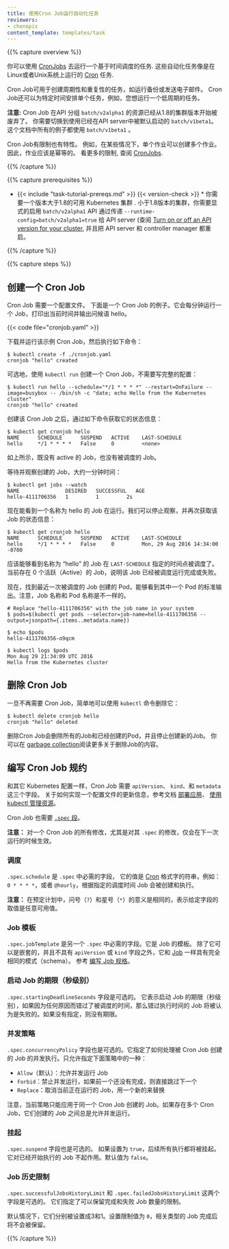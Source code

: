 ```yaml
---
title: 使用Cron Job运行自动化任务
reviewers:
- chenopis
content_template: templates/task
---
```


{{% capture overview %}}

你可以使用  [CronJobs](/cn/docs/concepts/workloads/controllers/cron-jobs) 去运行一个基于时间调度的任务.
这些自动化任务像是在Linux或者Unix系统上运行的  [Cron](https://en.wikipedia.org/wiki/Cron) 任务.

Cron Job可用于创建周期性和重复性的任务，如运行备份或发送电子邮件。
Cron Job还可以为特定时间安排单个任务，例如，您想运行一个低周期的任务。

**注意:** Cron Job 在API 分组 `batch/v2alpha1` 的资源已经从1.8的集群版本开始被废弃了。
你需要切换到使用已经在API server中被默认启动的  `batch/v1beta1`。
这个文档中所有的例子都使用 `batch/v1beta1` 。

Cron Job有限制也有特性。
例如，在某些情况下，单个作业可以创建多个作业。
因此，作业应该是幂等的。
看更多的限制, 查阅 [CronJobs](/docs/concepts/workloads/controllers/cron-jobs).

{{% /capture %}}

{{% capture prerequisites %}}

* {{< include "task-tutorial-prereqs.md" >}} {{< version-check >}} * 你需要一个版本大于1.8的可用 Kubernetes 集群 . 小于1.8版本的集群，你需要显式的启用 `batch/v2alpha1` API 通过传递  `--runtime-config=batch/v2alpha1=true` 给
API server (查阅 [Turn on or off an API version for your cluster](/docs/admin/cluster-management/#turn-on-or-off-an-api-version-for-your-cluster), 并且把 API server 和 controller manager 都重启。

{{% /capture %}}

{{% capture steps %}}

## 创建一个 Cron Job

Cron Job 需要一个配置文件。
下面是一个 Cron Job 的例子。它会每分钟运行一个 Job，打印出当前时间并输出问候语 hello。

{{< code file="cronjob.yaml" >}}

下载并运行该示例 Cron Job，然后执行如下命令：

```shell
$ kubectl create -f ./cronjob.yaml
cronjob "hello" created
```

可选地，使用 `kubectl run` 创建一个 Cron Job，不需要写完整的配置：

```shell
$ kubectl run hello --schedule="*/1 * * * *" --restart=OnFailure --image=busybox -- /bin/sh -c "date; echo Hello from the Kubernetes cluster"
cronjob "hello" created
```

创建该 Cron Job 之后，通过如下命令获取它的状态信息：

```shell
$ kubectl get cronjob hello
NAME      SCHEDULE      SUSPEND   ACTIVE    LAST-SCHEDULE
hello     */1 * * * *   False     0         <none>
```

如上所示，既没有 active 的 Job，也没有被调度的 Job。

等待并观察创建的 Job，大约一分钟时间：

```shell
$ kubectl get jobs --watch
NAME               DESIRED   SUCCESSFUL   AGE
hello-4111706356   1         1         2s
```

现在能看到一个名称为 hello 的 Job 在运行。我们可以停止观察，并再次获取该 Job 的状态信息：

```shell
$ kubectl get cronjob hello
NAME      SCHEDULE      SUSPEND   ACTIVE    LAST-SCHEDULE
hello     */1 * * * *   False     0         Mon, 29 Aug 2016 14:34:00 -0700
```

应该能够看到名称为 “hello” 的 Job 在 `LAST-SCHEDULE` 指定的时间点被调度了。当前存在 0 个活跃（Active）的 Job，说明该 Job 已经被调度运行完成或失败。

现在，找到最近一次被调度的 Job 创建的 Pod，能够看到其中一个 Pod 的标准输出。注意，Job 名称和 Pod 名称是不一样的。

```shell
# Replace "hello-4111706356" with the job name in your system
$ pods=$(kubectl get pods --selector=job-name=hello-4111706356 --output=jsonpath={.items..metadata.name})

$ echo $pods
hello-4111706356-o9qcm

$ kubectl logs $pods
Mon Aug 29 21:34:09 UTC 2016
Hello from the Kubernetes cluster
```

## 删除 Cron Job

一旦不再需要 Cron Job，简单地可以使用 `kubectl` 命令删除它：

```shell
$ kubectl delete cronjob hello
cronjob "hello" deleted
```

删除Cron Job会删除所有的Job和已经创建的Pod，并且停止创建新的Job。
你可以在 [garbage collection](/docs/concepts/workloads/controllers/garbage-collection/)阅读更多关于删除Job的内容。


## 编写 Cron Job 规约

和其它 Kubernetes 配置一样，Cron Job 需要 `apiVersion`、 `kind`、和 `metadata` 这三个字段。
关于如何实现一个配置文件的更新信息，参考文档 [部署应用](/cn/docs/user-guide/deploying-applications)、
[使用 kubectl 管理资源](/docs/user-guide/working-with-resources)。

Cron Job 也需要 [`.spec` 段](https://git.k8s.io/community/contributors/devel/api-conventions.md#spec-and-status)。

**注意：** 对一个 Cron Job 的所有修改，尤其是对其 `.spec` 的修改，仅会在下一次运行的时候生效。

### 调度

 `.spec.schedule` 是 `.spec` 中必需的字段，
 它的值是 [Cron](https://en.wikipedia.org/wiki/Cron) 格式字的符串，例如：`0 * * * *`，或者 `@hourly`，根据指定的调度时间 Job 会被创建和执行。

**注意：** 在预定计划中，问号（`?`）和星号（`*`）的意义是相同的，表示给定字段的取值是任意可用值。

### Job 模板

`.spec.jobTemplate` 是另一个 `.spec` 中必需的字段。它是 Job 的模板。
除了它可以是嵌套的，并且不具有 `apiVersion` 或 `kind` 字段之外，它和 [Job](/docs/concepts/jobs/run-to-completion-finite-workloads/) 一样具有完全相同的模式（schema）。
参考 [编写 Job 规格](/docs/concepts/jobs/run-to-completion-finite-workloads/#writing-a-job-spec)。


### 启动 Job 的期限（秒级别）

`.spec.startingDeadlineSeconds` 字段是可选的。
它表示启动 Job 的期限（秒级别），如果因为任何原因而错过了被调度的时间，那么错过执行时间的 Job 将被认为是失败的。如果没有指定，则没有期限。


### 并发策略

`.spec.concurrencyPolicy` 字段也是可选的。它指定了如何处理被 Cron Job 创建的 Job 的并发执行。只允许指定下面策略中的一种：

* `Allow`（默认）：允许并发运行 Job
* `Forbid`：禁止并发运行，如果前一个还没有完成，则直接跳过下一个
* `Replace`：取消当前正在运行的 Job，用一个新的来替换

注意，当前策略只能应用于同一个 Cron Job 创建的 Job。如果存在多个 Cron Job，它们创建的 Job 之间总是允许并发运行。


### 挂起

`.spec.suspend` 字段也是可选的。
如果设置为 `true`，后续所有执行都将被挂起。
它对已经开始执行的 Job 不起作用。默认值为 `false`。


### Job 历史限制

`.spec.successfulJobsHistoryLimit` 和 `.spec.failedJobsHistoryLimit` 这两个字段是可选的。
它们指定了可以保留完成和失败 Job 数量的限制。

默认情况下，它们分别被设置成3和1。设置限制值为 `0`，相关类型的 Job 完成后将不会被保留。


{{% /capture %}}
